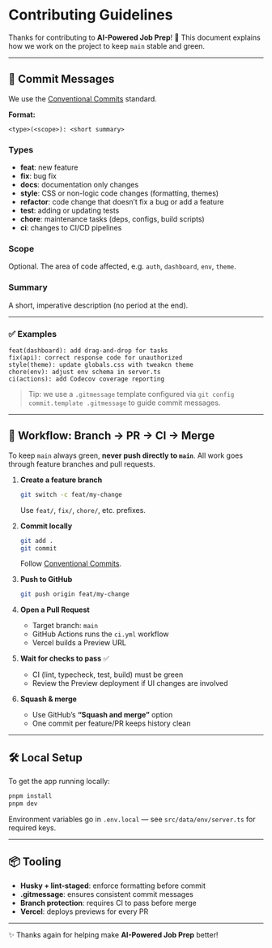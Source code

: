 # Contributing Guidelines

Thanks for contributing to **AI-Powered Job Prep**! 🎉
This document explains how we work on the project to keep `main` stable and green.

---

## 📝 Commit Messages

We use the [Conventional Commits](https://www.conventionalcommits.org/) standard.

**Format:**

```
<type>(<scope>): <short summary>
```

### Types

- **feat**: new feature
- **fix**: bug fix
- **docs**: documentation only changes
- **style**: CSS or non-logic code changes (formatting, themes)
- **refactor**: code change that doesn’t fix a bug or add a feature
- **test**: adding or updating tests
- **chore**: maintenance tasks (deps, configs, build scripts)
- **ci**: changes to CI/CD pipelines

### Scope

Optional. The area of code affected, e.g. `auth`, `dashboard`, `env`, `theme`.

### Summary

A short, imperative description (no period at the end).

---

### ✅ Examples

```
feat(dashboard): add drag-and-drop for tasks
fix(api): correct response code for unauthorized
style(theme): update globals.css with tweakcn theme
chore(env): adjust env schema in server.ts
ci(actions): add Codecov coverage reporting
```

> Tip: we use a `.gitmessage` template configured via
> `git config commit.template .gitmessage` to guide commit messages.

---

## 🚀 Workflow: Branch → PR → CI → Merge

To keep `main` always green, **never push directly to `main`**.
All work goes through feature branches and pull requests.

1. **Create a feature branch**

   ```bash
   git switch -c feat/my-change
   ```

   Use `feat/`, `fix/`, `chore/`, etc. prefixes.

2. **Commit locally**

   ```bash
   git add .
   git commit
   ```

   Follow [Conventional Commits](#📝-commit-messages).

3. **Push to GitHub**

   ```bash
   git push origin feat/my-change
   ```

4. **Open a Pull Request**
   - Target branch: `main`
   - GitHub Actions runs the `ci.yml` workflow
   - Vercel builds a Preview URL

5. **Wait for checks to pass** ✅
   - CI (lint, typecheck, test, build) must be green
   - Review the Preview deployment if UI changes are involved

6. **Squash & merge**
   - Use GitHub’s **“Squash and merge”** option
   - One commit per feature/PR keeps history clean

---

## 🛠 Local Setup

To get the app running locally:

```bash
pnpm install
pnpm dev
```

Environment variables go in `.env.local` — see `src/data/env/server.ts` for required keys.

---

## 📦 Tooling

- **Husky + lint-staged**: enforce formatting before commit
- **.gitmessage**: ensures consistent commit messages
- **Branch protection**: requires CI to pass before merge
- **Vercel**: deploys previews for every PR

---

✨ Thanks again for helping make **AI-Powered Job Prep** better!
